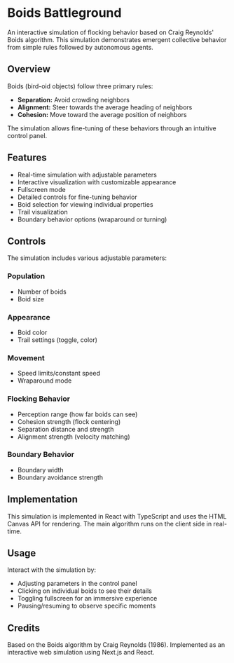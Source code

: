 # Boids Battleground

An interactive simulation of flocking behavior based on Craig Reynolds' Boids algorithm. This simulation demonstrates emergent collective behavior from simple rules followed by autonomous agents.

## Overview

Boids (bird-oid objects) follow three primary rules:

- **Separation:** Avoid crowding neighbors
- **Alignment:** Steer towards the average heading of neighbors
- **Cohesion:** Move toward the average position of neighbors

The simulation allows fine-tuning of these behaviors through an intuitive control panel.

## Features

- Real-time simulation with adjustable parameters
- Interactive visualization with customizable appearance
- Fullscreen mode
- Detailed controls for fine-tuning behavior
- Boid selection for viewing individual properties
- Trail visualization
- Boundary behavior options (wraparound or turning)

## Controls

The simulation includes various adjustable parameters:

### Population

- Number of boids
- Boid size

### Appearance

- Boid color
- Trail settings (toggle, color)

### Movement

- Speed limits/constant speed
- Wraparound mode

### Flocking Behavior

- Perception range (how far boids can see)
- Cohesion strength (flock centering)
- Separation distance and strength
- Alignment strength (velocity matching)

### Boundary Behavior

- Boundary width
- Boundary avoidance strength

## Implementation

This simulation is implemented in React with TypeScript and uses the HTML Canvas API for rendering. The main algorithm runs on the client side in real-time.

## Usage

Interact with the simulation by:

- Adjusting parameters in the control panel
- Clicking on individual boids to see their details
- Toggling fullscreen for an immersive experience
- Pausing/resuming to observe specific moments

## Credits

Based on the Boids algorithm by Craig Reynolds (1986). Implemented as an interactive web simulation using Next.js and React.
